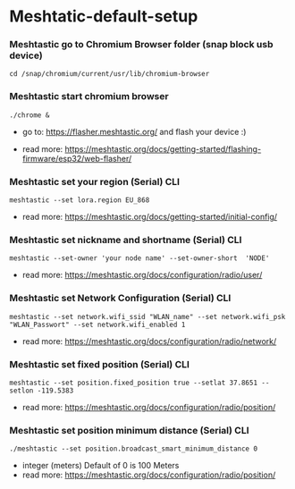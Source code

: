 # Meshtatic-default-setup

### Meshtastic go to Chromium Browser folder (snap block usb device)
```shell
cd /snap/chromium/current/usr/lib/chromium-browser
```
### Meshtastic start chromium browser
```shell
./chrome &
```
-   go to: https://flasher.meshtastic.org/ and flash your device :)
  
-   read more: https://meshtastic.org/docs/getting-started/flashing-firmware/esp32/web-flasher/

### Meshtastic set your region (Serial) CLI
```shell
meshtastic --set lora.region EU_868
```
-   read more: https://meshtastic.org/docs/getting-started/initial-config/

### Meshtastic set nickname and shortname (Serial) CLI
```shell
meshtastic --set-owner 'your node name' --set-owner-short  'NODE'
```
-   read more: https://meshtastic.org/docs/configuration/radio/user/

### Meshtastic set Network Configuration (Serial) CLI
```shell
meshtastic --set network.wifi_ssid "WLAN_name" --set network.wifi_psk "WLAN_Passwort" --set network.wifi_enabled 1
```
-   read more: https://meshtastic.org/docs/configuration/radio/network/


### Meshtastic set fixed position (Serial) CLI
```shell
meshtastic --set position.fixed_position true --setlat 37.8651 --setlon -119.5383
```
-   read more: https://meshtastic.org/docs/configuration/radio/position/


### Meshtastic set position minimum distance (Serial) CLI
```shell
./meshtastic --set position.broadcast_smart_minimum_distance 0
```
-   integer (meters) Default of 0 is 100 Meters 
-   read more: https://meshtastic.org/docs/configuration/radio/position/
